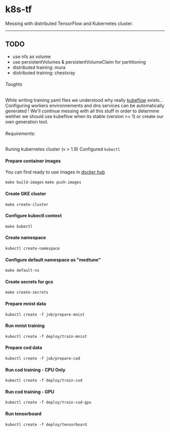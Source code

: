 # k8s-tf
Messing with distributed TensorFlow and Kubernetes cluster.

---

## TODO
- use nfs as volume
- use persistentVolumes & persistentVolumeClaim for partitioning
- distributed training: mura
- distributed training: chestxray

###### Toughts
While writing training yaml files we understood why really [kubeflow]() exists... Configuring workers environnements and dns services can be automatically generated ! We'll continue messing with all this stuff in order to determine weither we should use kubeflow when its stable (version >= 1) or create our own generation tool.


###### Requirements:

Runing kubernetes cluster (v > 1.9)
Configured `kubectl`

#### Prepare container images
You can find ready to use images in [docker hub](https://hub.docker.com/r/medtune/k8s-tf)

`make build-images`
`make push-images`

#### Create GKE cluster
`make create-cluster`

#### Configure kubectl context
`make kubectl`

#### Create namespace 
`kubectl create-namespace`

#### Configure default namespace as "medtune"
`make default-ns`

#### Create secrets for gcs 
`make create-secrets`

#### Prepare mnist data
`kubectl create -f job/prepare-mnist`

#### Run mnist training
`kubectl create -f deploy/train-mnist`

#### Prepare cod data
`kubectl create -f job/prepare-cod`

#### Run cod training - CPU Only
`kubectl create -f deploy/train-cod`

#### Run cod training - GPU
`kubectl create -f deploy/train-cod-gpu`

#### Run tensorboard
`kubectl create -f deploy/tensorboard`


